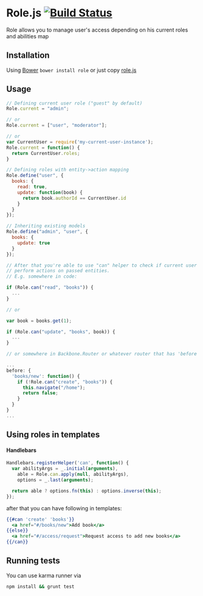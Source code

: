 Role.js [![Build Status](https://travis-ci.org/fantactuka/role.png?branch=master)](https://travis-ci.org/fantactuka/role)
==================

Role allows you to manage user's access depending on his current roles and abilities map

## Installation
Using [Bower](http://twitter.github.com/bower/) `bower install role` or just copy [role.js](https://raw.github.com/fantactuka/role/master/role.js)

## Usage
```js
// Defining current user role ("guest" by default)
Role.current = "admin";

// or
Role.current = ["user", "moderator"];

// or
var CurrentUser = require('my-current-user-instance');
Role.current = function() {
  return CurrentUser.roles;
}

// Defining roles with entity->action mapping
Role.define("user", {
  books: {
    read: true,
    update: function(book) {
      return book.authorId == CurrentUser.id
    }
  }
});

// Inheriting existing models
Role.define("admin", "user", {
  books: {
    update: true
  }
});

// After that you're able to use "can" helper to check if current user's role is allowed to
// perform actions on passed entities.
// E.g. somewhere in code:

if (Role.can("read", "books")) {
  ...
}

// or

var book = books.get(1);

if (Role.can("update", "books", book)) {
  ...
}

// or somewhere in Backbone.Router or whatever router that has 'before' filter

... 
before: {
  'books/new': function() {
    if (!Role.can("create", "books")) {
      this.navigate("/home");
      return false;
    }
  }
}
...


```

## Using roles in templates
#### Handlebars
```js
Handlebars.registerHelper('can', function() {
  var abilityArgs = _.initial(arguments),
    able = Role.can.apply(null, abilityArgs),
    options = _.last(arguments);

  return able ? options.fn(this) : options.inverse(this);
});

```

after that you can have following in templates:

```hbs
{{#can 'create' 'books'}}
  <a href="#/books/new">Add book</a>
{{else}}  
  <a href="#/access/request">Request access to add new books</a>
{{/can}}
```



## Running tests
You can use karma runner via

```bash
npm install && grunt test
```
